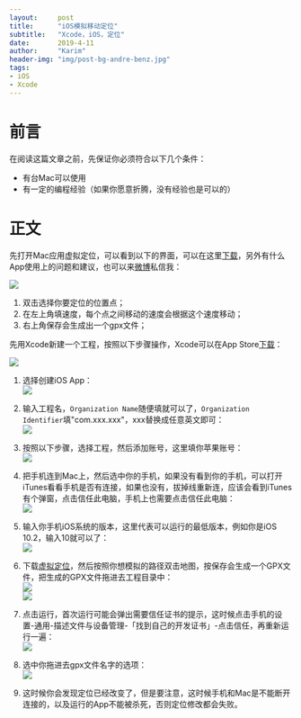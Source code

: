 ```yaml
---
layout:     post
title:      "iOS模拟移动定位"
subtitle:   "Xcode，iOS，定位"
date:       2019-4-11
author:     "Karim"
header-img: "img/post-bg-andre-benz.jpg"
tags:
- iOS
- Xcode
---
```


# 前言  
在阅读这篇文章之前，先保证你必须符合以下几个条件：
- 有台Mac可以使用
- 有一定的编程经验（如果你愿意折腾，没有经验也是可以的）  


# 正文
先打开Mac应用虚拟定位，可以看到以下的界面，可以在这里[下载](https://itunes.apple.com/cn/app/%E8%99%9A%E6%8B%9F%E5%AE%9A%E4%BD%8D/id1459663647?mt=12)，另外有什么App使用上的问题和建议，也可以来[微博](https://weibo.com/p/1005052095454814)私信我：  

![](http://images.foolishtalk.org/mock_location_1.png)

1. 双击选择你要定位的位置点；
2. 在左上角填速度，每个点之间移动的速度会根据这个速度移动；
3. 右上角保存会生成出一个gpx文件；

先用Xcode新建一个工程，按照以下步骤操作，Xcode可以在App Store[下载](https://itunes.apple.com/cn/app/xcode/id497799835?mt=12)：    

![](http://images.foolishtalk.org/mock_location_2.png)  

1. 选择创建iOS App：  
![](http://images.foolishtalk.org/mock_location_3.png)  
2. 输入工程名，`Organization Name`随便填就可以了，`Organization Identifier`填"com.xxx.xxx"，xxx替换成任意英文即可：  
![](http://images.foolishtalk.org/mock_location_4.png)  
3. 按照以下步骤，选择工程，然后添加账号，这里填你苹果账号：  
![](http://images.foolishtalk.org/mock_location_5.png)  
4. 把手机连到Mac上，然后选中你的手机，如果没有看到你的手机，可以打开iTunes看看手机是否有连接，如果也没有，拔掉线重新连，应该会看到iTunes有个弹窗，点击信任此电脑，手机上也需要点击信任此电脑：  
![](http://images.foolishtalk.org/mock_location_8.png) 
5. 输入你手机iOS系统的版本，这里代表可以运行的最低版本，例如你是iOS 10.2，输入10就可以了：  
![](http://images.foolishtalk.org/mock_location_11.png) 
6. 下载[虚拟定位](https://itunes.apple.com/cn/app/%E8%99%9A%E6%8B%9F%E5%AE%9A%E4%BD%8D/id1459663647?mt=12)，然后按照你想模拟的路径双击地图，按保存会生成一个GPX文件，把生成的GPX文件拖进去工程目录中：  
![](http://images.foolishtalk.org/mock_location_6.png)  
![](http://images.foolishtalk.org/mock_location_7.png)  

7. 点击运行，首次运行可能会弹出需要信任证书的提示，这时候点击手机的设置-通用-描述文件与设备管理-「找到自己的开发证书」-点击信任，再重新运行一遍：  
![](http://images.foolishtalk.org/mock_location_9.png)  
8. 选中你拖进去gpx文件名字的选项：  
![](http://images.foolishtalk.org/mock_location_10.png)  
9. 这时候你会发现定位已经改变了，但是要注意，这时候手机和Mac是不能断开连接的，以及运行的App不能被杀死，否则定位修改都会失败。